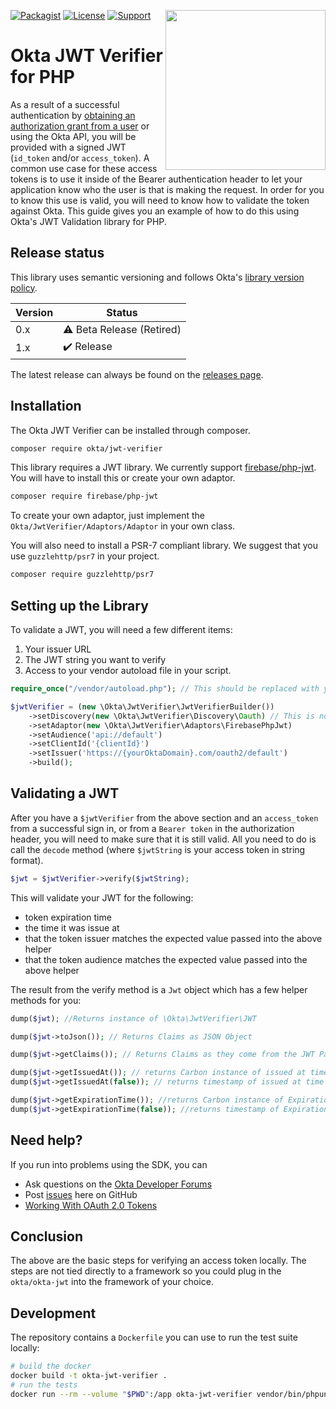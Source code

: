 [<img src="https://aws1.discourse-cdn.com/standard14/uploads/oktadev/original/1X/0c6402653dfb70edc661d4976a43a46f33e5e919.png" align="right" width="256px"/>](https://devforum.okta.com/)
[![Packagist](https://img.shields.io/packagist/v/okta/jwt-verifier.svg)](https://packagist.org/packages/okta/jwt-verifier)
[![License](https://img.shields.io/badge/License-Apache%202.0-blue.svg)](https://opensource.org/licenses/Apache-2.0)
[![Support](https://img.shields.io/badge/support-Developer%20Forum-blue.svg)](https://devforum.okta.com/)

# Okta JWT Verifier for PHP

As a result of a successful authentication by [obtaining an authorization grant from a user](https://developer.okta.com/docs/api/resources/oauth2.html#obtain-an-authorization-grant-from-a-user) or using the Okta API, you will be
provided with a signed JWT (`id_token` and/or `access_token`). A common use case for these access tokens is to use it
inside of the Bearer authentication header to let your application know who the user is that is making the request. In
order for you to know this use is valid, you will need to know how to validate the token against Okta. This guide gives
you an example of how to do this using Okta's JWT Validation library for PHP.

## Release status

This library uses semantic versioning and follows Okta's [library version policy](https://developer.okta.com/code/library-versions/).

| Version | Status                             |
| ------- | ---------------------------------- |
| 0.x     |  :warning: Beta Release (Retired)  |
| 1.x     |  :heavy_check_mark: Release        |

The latest release can always be found on the [releases page][github-releases].

## Installation
The Okta JWT Verifier can be installed through composer.

```bash
composer require okta/jwt-verifier
```

This library requires a JWT library. We currently support
[firebase/php-jwt](https://packagist.org/packages/firebase/php-jwt). You will have to install this or create
your own adaptor.

```bash
composer require firebase/php-jwt
```

To create your own adaptor, just implement the `Okta/JwtVerifier/Adaptors/Adaptor` in your own class.

You will also need to install a PSR-7 compliant library. We suggest that you use `guzzlehttp/psr7` in your project.

```bash
composer require guzzlehttp/psr7
```

## Setting up the Library

To validate a JWT, you will need a few different items:

1. Your issuer URL
2. The JWT string you want to verify
3. Access to your vendor autoload file in your script.

```php
require_once("/vendor/autoload.php"); // This should be replaced with your path to your vendor/autoload.php file

$jwtVerifier = (new \Okta\JwtVerifier\JwtVerifierBuilder())
    ->setDiscovery(new \Okta\JwtVerifier\Discovery\Oauth) // This is not needed if using oauth.  The other option is `new \Okta\JwtVerifier\Discovery\OIDC`
    ->setAdaptor(new \Okta\JwtVerifier\Adaptors\FirebasePhpJwt)
    ->setAudience('api://default')
    ->setClientId('{clientId}')
    ->setIssuer('https://{yourOktaDomain}.com/oauth2/default')
    ->build();
```

## Validating a JWT

After you have a `$jwtVerifier` from the above section and an `access_token` from a successful sign in, or
from a `Bearer token` in the authorization header, you will need to make sure that it is still valid.
All you need to do is call the `decode` method (where `$jwtString` is your access token in string format).

```php
$jwt = $jwtVerifier->verify($jwtString);
```

This will validate your JWT for the following:

- token expiration time
- the time it was issue at
- that the token issuer matches the expected value passed into the above helper
- that the token audience matches the expected value passed into the above helper

The result from the verify method is a `Jwt` object which has a few helper methods for you:

```php
dump($jwt); //Returns instance of \Okta\JwtVerifier\JWT

dump($jwt->toJson()); // Returns Claims as JSON Object

dump($jwt->getClaims()); // Returns Claims as they come from the JWT Package used

dump($jwt->getIssuedAt()); // returns Carbon instance of issued at time
dump($jwt->getIssuedAt(false)); // returns timestamp of issued at time

dump($jwt->getExpirationTime()); //returns Carbon instance of Expiration Time
dump($jwt->getExpirationTime(false)); //returns timestamp of Expiration Time
```

## Need help?

If you run into problems using the SDK, you can

* Ask questions on the [Okta Developer Forums][devforum]
* Post [issues][github-issues] here on GitHub
* [Working With OAuth 2.0 Tokens](https://developer.okta.com/authentication-guide/tokens/)

## Conclusion

The above are the basic steps for verifying an access token locally. The steps are not tied directly to a framework so
you could plug in the `okta/okta-jwt` into the framework of your choice.

## Development

The repository contains a `Dockerfile` you can use to run the test suite locally:

```bash
# build the docker
docker build -t okta-jwt-verifier .
# run the tests
docker run --rm --volume "$PWD":/app okta-jwt-verifier vendor/bin/phpunit
```

[devforum]: https://devforum.okta.com/
[lang-landing]: https://developer.okta.com/code/php/
[github-issues]: /okta/okta-jwt-verifier-php/issues
[github-releases]: /okta/okta-jwt-verifier-php/releases
